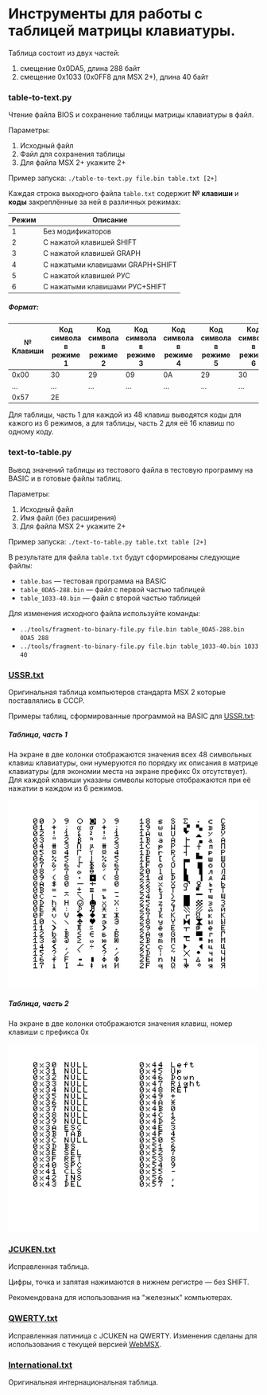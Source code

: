 # Инструменты для работы с таблицей матрицы клавиатуры.

Таблица состоит из двух частей:
1. смещение 0x0DA5, длина 288 байт
2. смещение 0x1033 (0x0FF8 для MSX 2+), длина 40 байт

### table-to-text.py
Чтение файла BIOS и сохранение таблицы матрицы клавиатуры в файл.

Параметры:
1. Исходный файл
2. Файл для сохранения таблицы
3. Для файла MSX 2+ укажите 2+

Пример запуска:
`./table-to-text.py file.bin table.txt [2+]`

Каждая строка выходного файла `table.txt` содержит **№ клавиши** и **коды** закреплённые за ней в различных режимах:

Режим | Описание 
------| ---------- 
1 | Без модификаторов
2 | С нажатой клавишей SHIFT
3 | С нажатой клавишей GRAPH
4 | С нажатыми клавишами GRAPH+SHIFT
5 | С нажатой клавишей РУС
6 | С нажатыми клавишами РУС+SHIFT

##### Формат:
№ Клавиши | Код символа в режиме 1 | Код символа в режиме 2 | Код символа в режиме 3 | Код символа в режиме 4 | Код символа в режиме 5 | Код символа в режиме 6 
----------| --------------------- | --------------------- | --------------------- | --------------------- | --------------------- | --------------------- | 
0x00 | 30 | 29 | 09 | 0A |  29 | 30
   … | … | … | … | … | … | … |
0x57 |2E | | | | |  | 

Для таблицы, часть 1 для каждой из 48 клавиш выводятся коды для кажого из 6 режимов, а для таблицы, часть 2 для её 16 клавиш по одному коду.

### text-to-table.py
Вывод значений таблицы из тестового файла в тестовую программу на BASIC и в готовые файлы таблиц.

Параметры:
1. Исходный файл
2. Имя файл (без расширения)
3. Для файла MSX 2+ укажите 2+

Пример запуска:
`./text-to-table.py table.txt table [2+]`

В результате для файла `table.txt` будут сформированы следующие файлы:
- `table.bas` — тестовая программа на BASIC
- `table_0DA5-288.bin` — файл с первой частью таблицей
- `table_1033-40.bin`  — файл с второй частью таблицей

Для изменения исходного файла используйте команды:
- `../tools/fragment-to-binary-file.py file.bin table_0DA5-288.bin 0DA5 288`
- `../tools/fragment-to-binary-file.py file.bin table_1033-40.bin 1033 40`

### [USSR.txt](USSR.md)
Оригинальная таблица компьютеров стандарта MSX 2 которые поставлялись в СССР.

Примеры таблиц, сформированные программой на BASIC для [USSR.txt](USSR.txt):
##### Таблица, часть 1
На экране в две колонки отображаются значения всех 48 символьных клавиш клавиатуры, они нумеруются по порядку их описания в матрице клавиатуры (для экономии места на экране префикс 0x отсутствует). Для каждой клавиши указаны символы которые отображаются при её нажатии в каждом из 6 режимов.

![Таблица, часть 1](USSR_1.png)

##### Таблица, часть 2

На экране в две колонки отображаются значения клавиш, номер клавиши с префикса 0x

![Таблица, часть 2](USSR_2.png)

### [JCUKEN.txt](JCUKEN.md)
Исправленная таблица.

Цифры, точка и запятая нажимаются в нижнем регистре — без SHIFT.

Рекомендована для использования на "железных" компьютерах.

### [QWERTY.txt](QWERTY.md)
Исправленная латиница с JCUKEN на QWERTY. Изменения сделаны для использования с текущей версией [WebMSX](https://github.com/ppeccin/WebMSX).

### [International.txt](International.md)
Оригинальная интернациональная таблица.
